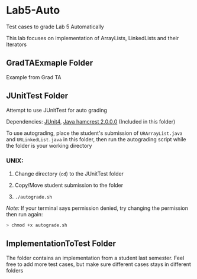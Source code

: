 # Lab5-Auto
Test cases to grade Lab 5 Automatically

This lab focuses on implementation of ArrayLists, LinkedLists and their Iterators

## GradTAExmaple Folder
Example from Grad TA

## JUnitTest Folder
Attempt to use JUnitTest for auto grading

Dependencies: [JUnit4](https://mvnrepository.com/artifact/junit/junit/4.12), [Java hamcrest 2.0.0.0](https://mvnrepository.com/artifact/org.hamcrest/java-hamcrest/2.0.0.0) (Included in this folder)

To use autograding, place the student's submission of `URArrayList.java` and `URLinkedList.java` in this folder, then run the autograding script while the folder is your working directory

### UNIX:
1. Change directory (`cd`) to the JUnitTest folder

2. Copy/Move student submission to the folder

3. `./autograde.sh`

*Note:* If your terminal says permission denied, try changing the permission then run again:
```bash
> chmod +x autograde.sh
```

## ImplementationToTest Folder
The folder contains an implementation from a student last semester. Feel free to add more test cases, but make sure different cases stays in different folders
